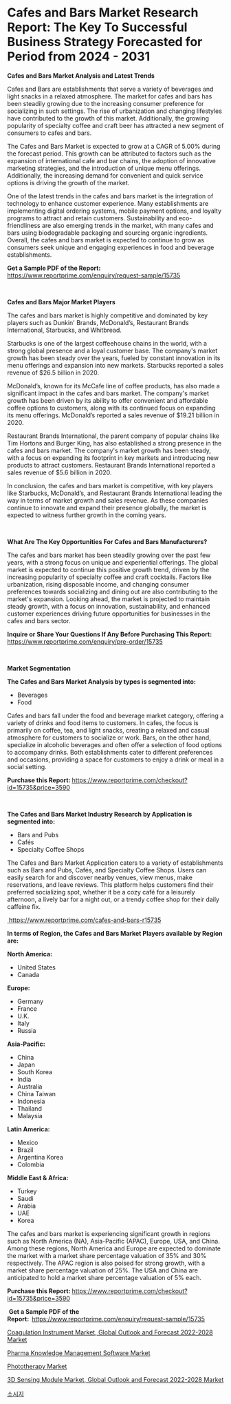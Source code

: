 <p><h1>Cafes and Bars Market Research Report: The Key To Successful Business Strategy Forecasted for Period from 2024 - 2031</h1></p><p><strong>Cafes and Bars Market Analysis and Latest Trends</strong></p>
<p><p>Cafes and Bars are establishments that serve a variety of beverages and light snacks in a relaxed atmosphere. The market for cafes and bars has been steadily growing due to the increasing consumer preference for socializing in such settings. The rise of urbanization and changing lifestyles have contributed to the growth of this market. Additionally, the growing popularity of specialty coffee and craft beer has attracted a new segment of consumers to cafes and bars.</p><p>The Cafes and Bars Market is expected to grow at a CAGR of 5.00% during the forecast period. This growth can be attributed to factors such as the expansion of international cafe and bar chains, the adoption of innovative marketing strategies, and the introduction of unique menu offerings. Additionally, the increasing demand for convenient and quick service options is driving the growth of the market.</p><p>One of the latest trends in the cafes and bars market is the integration of technology to enhance customer experience. Many establishments are implementing digital ordering systems, mobile payment options, and loyalty programs to attract and retain customers. Sustainability and eco-friendliness are also emerging trends in the market, with many cafes and bars using biodegradable packaging and sourcing organic ingredients. Overall, the cafes and bars market is expected to continue to grow as consumers seek unique and engaging experiences in food and beverage establishments.</p></p>
<p><strong>Get a Sample PDF of the Report:&nbsp;</strong> <a href="https://www.reportprime.com/enquiry/request-sample/15735">https://www.reportprime.com/enquiry/request-sample/15735</a></p>
<p>&nbsp;</p>
<p><strong>Cafes and Bars Major Market Players</strong></p>
<p><p>The cafes and bars market is highly competitive and dominated by key players such as Dunkin' Brands, McDonald’s, Restaurant Brands International, Starbucks, and Whitbread. </p><p>Starbucks is one of the largest coffeehouse chains in the world, with a strong global presence and a loyal customer base. The company's market growth has been steady over the years, fueled by constant innovation in its menu offerings and expansion into new markets. Starbucks reported a sales revenue of $26.5 billion in 2020.</p><p>McDonald’s, known for its McCafe line of coffee products, has also made a significant impact in the cafes and bars market. The company's market growth has been driven by its ability to offer convenient and affordable coffee options to customers, along with its continued focus on expanding its menu offerings. McDonald’s reported a sales revenue of $19.21 billion in 2020.</p><p>Restaurant Brands International, the parent company of popular chains like Tim Hortons and Burger King, has also established a strong presence in the cafes and bars market. The company's market growth has been steady, with a focus on expanding its footprint in key markets and introducing new products to attract customers. Restaurant Brands International reported a sales revenue of $5.6 billion in 2020.</p><p>In conclusion, the cafes and bars market is competitive, with key players like Starbucks, McDonald’s, and Restaurant Brands International leading the way in terms of market growth and sales revenue. As these companies continue to innovate and expand their presence globally, the market is expected to witness further growth in the coming years.</p></p>
<p>&nbsp;</p>
<p><strong>What Are The Key Opportunities For Cafes and Bars Manufacturers?</strong></p>
<p><p>The cafes and bars market has been steadily growing over the past few years, with a strong focus on unique and experiential offerings. The global market is expected to continue this positive growth trend, driven by the increasing popularity of specialty coffee and craft cocktails. Factors like urbanization, rising disposable income, and changing consumer preferences towards socializing and dining out are also contributing to the market's expansion. Looking ahead, the market is projected to maintain steady growth, with a focus on innovation, sustainability, and enhanced customer experiences driving future opportunities for businesses in the cafes and bars sector.</p></p>
<p><strong>Inquire or Share Your Questions If Any Before Purchasing This Report:</strong> <a href="https://www.reportprime.com/enquiry/pre-order/15735">https://www.reportprime.com/enquiry/pre-order/15735</a></p>
<p>&nbsp;</p>
<p><strong>Market Segmentation</strong></p>
<p><strong>The Cafes and Bars Market Analysis by types is segmented into:</strong></p>
<p><ul><li>Beverages</li><li>Food</li></ul></p>
<p><p>Cafes and bars fall under the food and beverage market category, offering a variety of drinks and food items to customers. In cafes, the focus is primarily on coffee, tea, and light snacks, creating a relaxed and casual atmosphere for customers to socialize or work. Bars, on the other hand, specialize in alcoholic beverages and often offer a selection of food options to accompany drinks. Both establishments cater to different preferences and occasions, providing a space for customers to enjoy a drink or meal in a social setting.</p></p>
<p><strong>Purchase this Report:&nbsp;</strong><a href="https://www.reportprime.com/checkout?id=15735&price=3590">https://www.reportprime.com/checkout?id=15735&price=3590</a></p>
<p>&nbsp;</p>
<p><strong>The Cafes and Bars Market Industry Research by Application is segmented into:</strong></p>
<p><ul><li>Bars and Pubs</li><li>Cafés</li><li>Specialty Coffee Shops</li></ul></p>
<p><p>The Cafes and Bars Market Application caters to a variety of establishments such as Bars and Pubs, Cafés, and Specialty Coffee Shops. Users can easily search for and discover nearby venues, view menus, make reservations, and leave reviews. This platform helps customers find their preferred socializing spot, whether it be a cozy café for a leisurely afternoon, a lively bar for a night out, or a trendy coffee shop for their daily caffeine fix.</p></p>
<p><a href="https://www.reportprime.com/cafes-and-bars-r15735">&nbsp;https://www.reportprime.com/cafes-and-bars-r15735</a></p>
<p><strong>In terms of Region, the Cafes and Bars Market Players available by Region are:</strong></p>
<p>
    <p> <strong> North America: </strong>
        <ul>
            <li>United States</li>
            <li>Canada</li>
        </ul>
        </p> 
    <p> <strong> Europe: </strong>
        <ul>
            <li>Germany</li>
            <li>France</li>
            <li>U.K.</li>
            <li>Italy</li>
            <li>Russia</li>
        </ul>
        </p> 
    <p> <strong> Asia-Pacific: </strong>
        <ul>
            <li>China</li>
            <li>Japan</li>
            <li>South Korea</li>
            <li>India</li>
            <li>Australia</li>
            <li>China Taiwan</li>
            <li>Indonesia</li>
            <li>Thailand</li>
            <li>Malaysia</li>
        </ul>
        </p> 
    <p> <strong> Latin America: </strong>
        <ul>
            <li>Mexico</li>
            <li>Brazil</li>
            <li>Argentina Korea</li>
            <li>Colombia</li>
        </ul>
        </p> 
    <p> <strong> Middle East & Africa: </strong>
        <ul>
            <li>Turkey</li>
            <li>Saudi</li>
            <li>Arabia</li>
            <li>UAE</li>
            <li>Korea</li>
        </ul>
    </p>
    </p>
<p><p>The cafes and bars market is experiencing significant growth in regions such as North America (NA), Asia-Pacific (APAC), Europe, USA, and China. Among these regions, North America and Europe are expected to dominate the market with a market share percentage valuation of 35% and 30% respectively. The APAC region is also poised for strong growth, with a market share percentage valuation of 25%. The USA and China are anticipated to hold a market share percentage valuation of 5% each.</p></p>
<p><strong>Purchase this Report: </strong><a href="https://www.reportprime.com/checkout?id=15735&price=3590">https://www.reportprime.com/checkout?id=15735&price=3590</a></p>
<p>&nbsp;<strong>Get a Sample PDF of the Report:&nbsp;&nbsp;</strong><a href="https://www.reportprime.com/enquiry/request-sample/15735">https://www.reportprime.com/enquiry/request-sample/15735</a></p>
<p><strong></strong></p>
<p><p><a href="https://issuu.com/reportprime-2/docs/coagulation-instrument-market-globa_e6663b90adca8f">Coagulation Instrument Market, Global Outlook and Forecast 2022-2028 Market</a></p><p><a href="https://github.com/JosephMorgnlvXXff/Market-Research-Report-List-1/blob/main/pharma-knowledge-management-software-market.md">Pharma Knowledge Management Software Market</a></p><p><a href="https://github.com/trameciabutler45/Market-Research-Report-List-1/blob/main/phototherapy-market.md">Phototherapy Market</a></p><p><a href="https://issuu.com/reportprime-2/docs/3d-sensing-module-market-global-out_226db9429de205">3D Sensing Module Market, Global Outlook and Forecast 2022-2028 Market</a></p><p><a href="https://medium.com/@kelvinfeenrey98677/%EA%B8%80%EB%A1%9C%EB%B2%8C-%EC%86%8C%EC%8B%9C%EC%A7%80-%EC%8B%9C%EC%9E%A5-%EA%B7%9C%EB%AA%A8-%EB%B0%8F-%EC%8B%9C%EC%9E%A5-%EB%8F%99%ED%96%A5-%EB%B6%84%EC%84%9D-%EC%A7%80%EC%97%AD%EB%B3%84-%EC%A0%84%EB%A7%9D-%EA%B2%BD%EC%9F%81-%EC%A0%84%EB%9E%B5-%EC%98%88%EC%B8%A1-2024%EB%85%84%EB%B6%80%ED%84%B0-2031%EB%85%84%EA%B9%8C%EC%A7%80-e7ef546c9466">소시지</a></p></p>